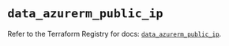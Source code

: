 # `data_azurerm_public_ip`

Refer to the Terraform Registry for docs: [`data_azurerm_public_ip`](https://registry.terraform.io/providers/hashicorp/azurerm/4.27.0/docs/data-sources/public_ip).
